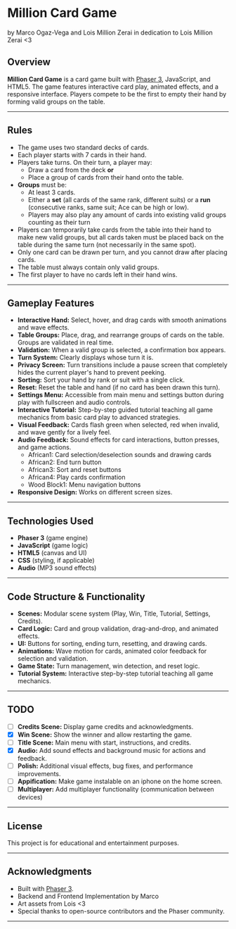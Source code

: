 # Million Card Game
by Marco Ogaz-Vega and Lois Million Zerai in dedication to Lois Million Zerai <3

## Overview

**Million Card Game** is a card game built with [Phaser 3](https://phaser.io/), JavaScript, and HTML5. The game features interactive card play, animated effects, and a responsive interface. Players compete to be the first to empty their hand by forming valid groups on the table.

---

## Rules

- The game uses two standard decks of cards.
- Each player starts with 7 cards in their hand.
- Players take turns. On their turn, a player may:
	- Draw a card from the deck **or**
	- Place a group of cards from their hand onto the table.
- **Groups** must be:
	- At least 3 cards.
	- Either a **set** (all cards of the same rank, different suits) or a **run** (consecutive ranks, same suit; Ace can be high or low).
	- Players may also play any amount of cards into existing valid groups counting as their turn
- Players can temporarily take cards from the table into their hand to make new valid groups, but all cards taken must be placed back on the table during the same turn (not necessarily in the same spot).
- Only one card can be drawn per turn, and you cannot draw after placing cards.
- The table must always contain only valid groups.
- The first player to have no cards left in their hand wins.

---

## Gameplay Features

- **Interactive Hand:** Select, hover, and drag cards with smooth animations and wave effects.
- **Table Groups:** Place, drag, and rearrange groups of cards on the table. Groups are validated in real time.
- **Validation:** When a valid group is selected, a confirmation box appears.
- **Turn System:** Clearly displays whose turn it is.
- **Privacy Screen:** Turn transitions include a pause screen that completely hides the current player's hand to prevent peeking.
- **Sorting:** Sort your hand by rank or suit with a single click.
- **Reset:** Reset the table and hand (if no card has been drawn this turn).
- **Settings Menu:** Accessible from main menu and settings button during play with fullscreen and audio controls.
- **Interactive Tutorial:** Step-by-step guided tutorial teaching all game mechanics from basic card play to advanced strategies.
- **Visual Feedback:** Cards flash green when selected, red when invalid, and wave gently for a lively feel.
- **Audio Feedback:** Sound effects for card interactions, button presses, and game actions.
	- African1: Card selection/deselection sounds and drawing cards
	- African2: End turn button
	- African3: Sort and reset buttons
	- African4: Play cards confirmation
	- Wood Block1: Menu navigation buttons
- **Responsive Design:** Works on different screen sizes.

---

## Technologies Used

- **Phaser 3** (game engine)
- **JavaScript** (game logic)
- **HTML5** (canvas and UI)
- **CSS** (styling, if applicable)
- **Audio** (MP3 sound effects)

---

## Code Structure & Functionality

- **Scenes:** Modular scene system (Play, Win, Title, Tutorial, Settings, Credits).
- **Card Logic:** Card and group validation, drag-and-drop, and animated effects.
- **UI:** Buttons for sorting, ending turn, resetting, and drawing cards.
- **Animations:** Wave motion for cards, animated color feedback for selection and validation.
- **Game State:** Turn management, win detection, and reset logic.
- **Tutorial System:** Interactive step-by-step tutorial teaching all game mechanics.

---

## TODO

- [ ] **Credits Scene:** Display game credits and acknowledgments.
- [x] **Win Scene:** Show the winner and allow restarting the game.
- [ ] **Title Scene:** Main menu with start, instructions, and credits.
- [x] **Audio:** Add sound effects and background music for actions and feedback.
- [ ] **Polish:** Additional visual effects, bug fixes, and performance improvements.
- [ ] **Appification:** Make game instalable on an iphone on the home screen.
- [ ] **Multiplayer:** Add multiplayer functionality (communication between devices)

---

## License

This project is for educational and entertainment purposes.

---

## Acknowledgments

- Built with [Phaser 3](https://phaser.io/).
- Backend and Frontend Implementation by Marco
- Art assets from Lois <3
- Special thanks to open-source contributors and the Phaser community.

---